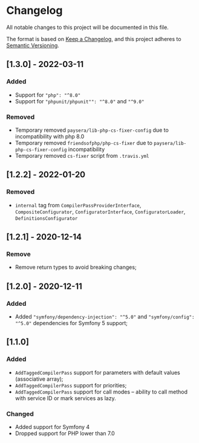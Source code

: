 # Changelog
All notable changes to this project will be documented in this file.

The format is based on [Keep a Changelog](https://keepachangelog.com/en/1.0.0/),
and this project adheres to [Semantic Versioning](https://semver.org/spec/v2.0.0.html).

## [1.3.0] - 2022-03-11
### Added
- Support for `"php": "^8.0"`
- Support for `"phpunit/phpunit"": "^8.0"` and `"^9.0"`
### Removed
- Temporary removed `paysera/lib-php-cs-fixer-config` due to incompatibility with php 8.0
- Temporary removed `friendsofphp/php-cs-fixer` due to `paysera/lib-php-cs-fixer-config` incompatibility
- Temporary removed `cs-fixer` script from `.travis.yml`

## [1.2.2] - 2022-01-20
### Removed
- `internal` tag from `CompilerPassProviderInterface`, `CompositeConfigurator`, `ConfiguratorInterface`, 
`ConfiguratorLoader`, `DefinitionsConfigurator`

## [1.2.1] - 2020-12-14
### Remove
- Remove return types to avoid breaking changes;

## [1.2.0] - 2020-12-11
### Added
- Added `"symfony/dependency-injection": "^5.0"` and `"symfony/config": "^5.0"` dependencies for Symfony 5 support;

## [1.1.0]
### Added
- `AddTaggedCompilerPass` support for parameters with default values (associative array);
- `AddTaggedCompilerPass` support for priorities;
- `AddTaggedCompilerPass` support for call modes – ability to call method with service ID
or mark services as lazy.

### Changed
- Added support for Symfony 4
- Dropped support for PHP lower than 7.0
